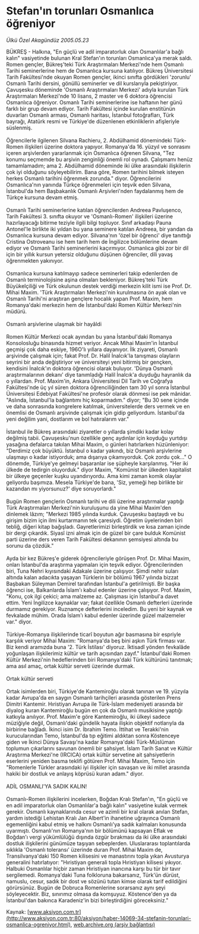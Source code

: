 # Stefan'ın torunları Osmanlıca öğreniyor

*Ülkü Özel Akagündüz 2005.05.23*

<font class="agenda2NewsSpot">
 BÜKREŞ - Halkına, "En güçlü ve adil imparatorluk olan Osmanlılar'a bağlı kalın" vasiyetinde bulunan Kral Stefan'ın torunları Osmanlıca'ya merak saldı. Romen gençler, Bükreş'teki Türk Araştırmaları Merkezi'nde hem Osmanlı Tarihi seminerlerine hem de Osmanlıca kursuna katılıyor. Bükreş Üniversitesi Tarih Fakültesi'nde okuyan Romen gençler,  ikinci sınıfta gördükleri 'zorunlu' Osmanlı Tarihi dersini, gönüllü seminerler ve dil kurslarıyla pekiştiriyor.
</font>
<font class="newsDetail">
 Çavuşesku döneminde 'Osmanlı Araştırmaları Merkezi' adıyla kurulan Türk Araştırmaları Merkezi'nde 10 lisans, 2 master ve 6 doktora öğrencisi Osmanlıca öğreniyor. Osmanlı Tarihi seminerlerine ise haftanın her günü farklı bir grup devam ediyor. Tarih Fakültesi içinde kurulan enstitünün duvarları Osmanlı arması, Osmanlı haritası, İstanbul fotoğrafları, Türk bayrağı, Atatürk resmi ve  Türkiye'de düzenlenen etkinliklerin afişleriyle süslenmiş.
 <br/>
 <br/>
 Öğrencilerle  ilgilenen Silvana Rachieru,  2. Abdülhamid dönemindeki Türk-Romen ilişkileri üzerine doktora yapıyor. Romanya'da 16. yüzyıl ve sonrasını içeren arşivlerden yararlanmak için  Osmanlıca öğrenen Silvana, "Tez konumu seçmemde bu arşivin zenginliği önemli rol oynadı. Çalışmamı henüz tamamlamadım; ama 2. Abdülhamid döneminde iki ülke arasındaki ilişkilerin çok iyi olduğunu söyleyebilirim. Bana göre, Romen tarihini bilmek isteyen herkes Osmanlı tarihini öğrenmek zorunda." diyor. Öğrencilerini Osmanlıca'nın yanında Türkçe öğrenmeleri için teşvik eden Silvana, İstanbul'da hem Başbakanlık Osmanlı Arşivleri'nden faydalanmış hem de Türkçe kursuna devam etmiş.
 <br/>
 <br/>
 Osmanlı Tarihi seminerlerine katılan öğrencilerden Andreea Pavluşenco, Tarih Fakültesi 3. sınıfta okuyor ve 'Osmanlı-Romen' ilişkileri üzerine hazırlayacağı bitirme teziyle ilgili bilgi topluyor. Sınıf arkadaşı Pauna Antonel'le birlikte iki yıldan bu yana seminere katılan Andreea, bir yandan da Osmanlıca kursuna devam ediyor. Silvana'nın 'özel bir öğrenci' diye tanıttığı Cristina Ostroveanu ise hem tarih hem de İngilizce bölümlerine devam ediyor ve Osmanlı Tarihi seminerlerini kaçırmıyor. Osmanlıca gibi zor bir dil için bir yıllık kursun yetersiz olduğunu düşünen öğrenciler, dili yavaş öğrenmekten yakınıyor.
 <br/>
 <br/>
 Osmanlıca kursuna katılmayıp sadece seminerleri takip edenlerden de Osmanlı terminolojisine aşina olmaları bekleniyor. Bükreş'teki Türk Büyükelçiliği ve Türk okulunun destek verdiği merkezin kilit ismi ise Prof. Dr. Mihai Maxim. 'Türk Araştırmaları Merkezi'nin kurulmasına ön ayak olan ve Osmanlı Tarihi'ni araştıran gençlere hocalık yapan Prof. Maxim, hem Romanya'daki merkezin hem de İstanbul'daki Romen Kültür Merkezi'nin müdürü.
 <br/>
 <br/>
 Osmanlı arşivlerine ulaşmak bir hayâldi
 <br/>
 <br/>
 Romen Kültür Merkezi ocak ayından bu yana İstanbul'daki Romanya Konsolosluğu binasında hizmet veriyor. Ancak Mihai Maxim'in İstanbul geçmişi çok daha eskiye, 196O'lı yıllara dayanıyor. İlk ziyareti, Osmanlı arşivinde çalışmak için; fakat Prof. Dr. Halil İnalcık'la tanışması olayların seyrini bir anda değiştiriyor ve üniversiteyi yeni bitirmiş bir gençken, kendisini İnalcık'ın doktora öğrencisi olarak buluyor. 'Dünya Osmanlı araştırmalarının dekanı' diye tanımladığı Halil İnalcık'a duyduğu hayranlık da o yıllardan. Prof. Maxim'in, Ankara Üniversitesi Dil Tarih ve Coğrafya Fakültesi'nde üç yıl süren doktora öğrenciliğinden tam 30 yıl sonra İstanbul Üniversitesi Edebiyat Fakültesi'ne profesör olarak dönmesi ise pek mânidar. "Aslında, İstanbul'la bağlantımı hiç koparmadım." diyor; "Bu 30 sene içinde ve daha sonrasında kongrelere katılmak, üniversitelerde ders vermek ve en önemlisi de Osmanlı arşivinde çalışmak için gidip geliyordum. İstanbul'da yeni değilim yani, dostlarım ve bol hatıralarım var."
 <br/>
 <br/>
 İstanbul ile Bükreş arasındaki ziyaretler o yıllarda şimdiki kadar kolay değilmiş tabii. Çavuşesku'nun özellikle genç aydınlar için koyduğu yurtdışı yasağına defalarca takılan Mihai Maxim, o günleri hatırlarken hüzünleniyor: "Derdimiz çok büyüktü. İstanbul o kadar yakındı, biz Osmanlı arşivlerine ulaşmayı o kadar istiyorduk; ama dışarıya çıkamıyorduk. Çok zordu çok..." O dönemde, Türkiye'ye gelmeyi başaranlar ise şüpheyle karşılanmış. "Her iki ülkede de tedirgin oluyorduk." diyor Maxim, "Komünist bir ülkeden kapitalist bir ülkeye geçenler kuşku uyandırıyordu. Ama kimi zaman komik olaylar geliyordu başımıza. Mesela Türkiye'de bana, 'Siz, yemeği hep birlikte bir kazandan mı yiyorsunuz?' diye soruyorlardı."
 <br/>
 <br/>
 Bugün Romen gençlerin Osmanlı tarihi ve dili üzerine araştırmalar yaptığı Türk Araştırmaları Merkezi'nin kuruluşunu da yine Mihai Maxim'den dinlemek lâzım; "Merkezi 1985 yılında kurduk. Çavuşesku baştaydı ve bu girişim bizim için ilmi kurtarmanın tek çaresiydi. Öğretim üyelerinden biri tebliğ, diğeri kitap bağışladı. Gayretlerimizi birleştirdik ve kısa zaman içinde bir dergi çıkardık. Siyasî izni almak için de güzel bir çare bulduk  Komünist parti üzerine ders veren Tarih Fakültesi dekanının şemsiyesi altında bu sorunu da çözdük."
 <br/>
 <br/>
 Ayda bir kez Bükreş'e giderek öğrencileriyle görüşen Prof. Dr. Mihai Maxim, onları İstanbul'da araştırma yapmaları için teşvik ediyor. Öğrencilerinden biri, Tuna Nehri kıyısındaki Adakale üzerine çalışıyor. Şimdi nehir suları altında kalan adacıkta yaşayan Türklerin bir bölümü 1967 yılında bizzat Başbakan Süleyman Demirel tarafından İstanbul'a getirilmişti. Bir başka öğrenci ise, Balkanlarda İslam'ı kabul edenler üzerine çalışıyor. Prof. Maxim, "Konu, çok ilgi çekici; ama malzeme az. Çalışması için İstanbul'a davet ettim. Yeni İngilizce kaynaklar var; fakat özellikle Osmanlı defterleri üzerinde durmamız gerekiyor. Ruznamçe defterlerini inceledim. Bu yeni bir kaynak ve fevkalade mühim. Orada İslam'ı kabul edenler üzerinde güzel malzemeler var." diyor.
 <br/>
 <br/>
 Türkiye-Romanya ilişkilerinde ticarî boyutun ağır basmasına bir espriyle karşılık veriyor Mihai Maxim: "Romanya'da beş bini aşkın Türk firması var. Biz kendi aramızda buna '2. Türk İstilası' diyoruz. İktisadî yönden fevkalâde yoğunlaşan ilişkilerimiz kültür ve tarih açısından zayıf." İstanbul'daki Romen Kültür Merkezi'nin hedeflerinden biri  Romanya'daki Türk kültürünü tanıtmak; ama asıl amaç, ortak kültür serveti üzerinde durmak.
 <br/>
 <br/>
 Ortak kültür serveti
 <br/>
 <br/>
 Ortak isimlerden biri, Türkiye'de Kantemiroğlu olarak tanınan ve 19. yüzyıla kadar Avrupa'da en saygın Osmanlı tarihçileri arasında gösterilen Prens Dimitri Kantemir. Hıristiyan Avrupa ile Türk-İslam medeniyeti arasında bir diyalog kuran Kantemiroğlu bugün en çok da Osmanlı musikisine yaptığı katkıyla anılıyor. Prof. Maxim'e göre Kantemiroğlu, iki ülkeyi sadece müziğiyle değil, Osmanlı'daki gündelik hayata ilişkin objektif notlarıyla da birbirine bağladı. İkinci isim Dr. İbrahim Temo. İttihat ve Terakki'nin kurucularından Temo, İstanbul'da tıp eğitimi aldıktan sonra Köstenceye giden ve İkinci Dünya Savaşı'na kadar Romanya'daki Türk-Müslüman toplumun çıkarlarını savunan önemli bir şahsiyet. İslam Tarih Sanat ve Kültür Araştırma Merkezi'ne (IRCICA) ortak kültür servetine ait şahsiyetlerin eserlerini yeniden basma teklifi götüren Prof. Mihai Maxim, Temo için "Romenlerle Türkler arasındaki iyi ilişkiler için savaşan ve iki millet arasında hakiki bir dostluk ve anlayış köprüsü kuran adam." diyor.
 <br/>
 <br/>
 ADİL OSMANLI'YA SADIK KALIN!
 <br/>
 <br/>
 Osmanlı-Romen ilişkilerini incelerken, Boğdan Kralı Stefan'ın, "En güçlü ve en adil imparatorluk olan Osmanlılar'a bağlı kalın" vasiyetine kulak vermek gerekir. Osmanlı kaynaklarında cesur ve azimli bir kral olarak anılan Stefan, yardım istediği Lehistan Kralı Jan Albert'in ihanetine uğrayınca Osmanlı egemenliğini kabul etmiş ve halkını Osmanlı'ya sadık kalmaları konusunda uyarmıştı. Osmanlı'nın Romanya'nın bir bölümünü kapsayan Eflak ve Boğdan'ı vergi yükümlülüğü dışında özgür bırakması da iki ülke arasındaki dostluk ilişkilerini günümüze taşıyan sebeplerden. Uluslararası toplantılarda sıklıkla 'Osmanlı toleransı' üzerinde duran Prof. Mihai Maxim de, Transilvanya'daki 150 Romen kilisesini ve manastırını topla yıkan Avusturya generalini hatırlatıyor: "Hıristiyan generali topla Hıristiyan kilisesi yıkıyor. Halbuki Osmanlılar hiçbir zaman Hıristiyan inancına karşı bu tür bir tavır sergilemedi. Romanya'daki Tuna folkloruna bakarsanız,  Türk'ün dürüst, namuslu, cesur, sadık bir dost ve sözünü tutan kimse olarak tarif edildiğini görürsünüz. Bugün de Dobruca Romenlerine sorarsanız aynı şeyi söyleyecektir. Biz, sınırımız olmasa da komşuyuz. Köstence'den ya da İstanbul'dan bakınca Karadeniz'in bizi birleştirdiğini göreceksiniz."
 <br/>
</font>

Kaynak: [www.aksiyon.com.tr](http://www.aksiyon.com.tr:80/aksiyon/haber-14069-34-stefanin-torunlari-osmanlica-ogreniyor.html), [web.archive.org (arşiv bağlantısı)](http://web.archive.org/web/20100618064029/http://www.aksiyon.com.tr:80/aksiyon/haber-14069-34-stefanin-torunlari-osmanlica-ogreniyor.html)
